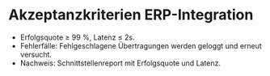 # Akzeptanzkriterien ERP-Integration

- Erfolgsquote ≥ 99 %, Latenz ≤ 2s.
- Fehlerfälle: Fehlgeschlagene Übertragungen werden geloggt und erneut versucht.
- Nachweis: Schnittstellenreport mit Erfolgsquote und Latenz.

